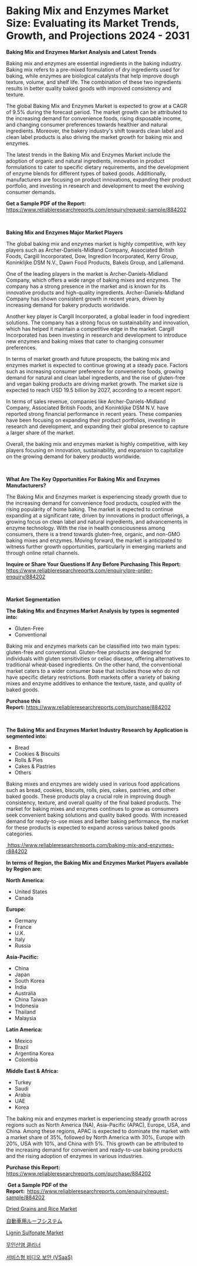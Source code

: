 <p><h1>Baking Mix and Enzymes Market Size: Evaluating its Market Trends, Growth, and Projections 2024 - 2031</h1></p><p><strong>Baking Mix and Enzymes Market Analysis and Latest Trends</strong></p>
<p><p>Baking mix and enzymes are essential ingredients in the baking industry. Baking mix refers to a pre-mixed formulation of dry ingredients used for baking, while enzymes are biological catalysts that help improve dough texture, volume, and shelf life. The combination of these two ingredients results in better quality baked goods with improved consistency and texture.</p><p>The global Baking Mix and Enzymes Market is expected to grow at a CAGR of 9.5% during the forecast period. The market growth can be attributed to the increasing demand for convenience foods, rising disposable income, and changing consumer preferences towards healthier and natural ingredients. Moreover, the bakery industry's shift towards clean label and clean label products is also driving the market growth for baking mix and enzymes.</p><p>The latest trends in the Baking Mix and Enzymes Market include the adoption of organic and natural ingredients, innovation in product formulations to cater to specific dietary requirements, and the development of enzyme blends for different types of baked goods. Additionally, manufacturers are focusing on product innovations, expanding their product portfolio, and investing in research and development to meet the evolving consumer demands.</p></p>
<p><strong>Get a Sample PDF of the Report:&nbsp;</strong> <a href="https://www.reliableresearchreports.com/enquiry/request-sample/884202">https://www.reliableresearchreports.com/enquiry/request-sample/884202</a></p>
<p>&nbsp;</p>
<p><strong>Baking Mix and Enzymes Major Market Players</strong></p>
<p><p>The global baking mix and enzymes market is highly competitive, with key players such as Archer-Daniels-Midland Company, Associated British Foods, Cargill Incorporated, Dow, Ingredion Incorporated, Kerry Group, Koninklijke DSM N.V., Dawn Food Products, Bakels Group, and Lallemand.</p><p>One of the leading players in the market is Archer-Daniels-Midland Company, which offers a wide range of baking mixes and enzymes. The company has a strong presence in the market and is known for its innovative products and high-quality ingredients. Archer-Daniels-Midland Company has shown consistent growth in recent years, driven by increasing demand for bakery products worldwide.</p><p>Another key player is Cargill Incorporated, a global leader in food ingredient solutions. The company has a strong focus on sustainability and innovation, which has helped it maintain a competitive edge in the market. Cargill Incorporated has been investing in research and development to introduce new enzymes and baking mixes that cater to changing consumer preferences.</p><p>In terms of market growth and future prospects, the baking mix and enzymes market is expected to continue growing at a steady pace. Factors such as increasing consumer preference for convenience foods, growing demand for natural and clean label ingredients, and the rise of gluten-free and vegan baking products are driving market growth. The market size is expected to reach USD 19.5 billion by 2027, according to a recent report.</p><p>In terms of sales revenue, companies like Archer-Daniels-Midland Company, Associated British Foods, and Koninklijke DSM N.V. have reported strong financial performance in recent years. These companies have been focusing on expanding their product portfolios, investing in research and development, and expanding their global presence to capture a larger share of the market.</p><p>Overall, the baking mix and enzymes market is highly competitive, with key players focusing on innovation, sustainability, and expansion to capitalize on the growing demand for bakery products worldwide.</p></p>
<p>&nbsp;</p>
<p><strong>What Are The Key Opportunities For Baking Mix and Enzymes Manufacturers?</strong></p>
<p><p>The Baking Mix and Enzymes market is experiencing steady growth due to the increasing demand for convenience food products, coupled with the rising popularity of home baking. The market is expected to continue expanding at a significant rate, driven by innovations in product offerings, a growing focus on clean label and natural ingredients, and advancements in enzyme technology. With the rise in health consciousness among consumers, there is a trend towards gluten-free, organic, and non-GMO baking mixes and enzymes. Moving forward, the market is anticipated to witness further growth opportunities, particularly in emerging markets and through online retail channels.</p></p>
<p><strong>Inquire or Share Your Questions If Any Before Purchasing This Report:</strong> <a href="https://www.reliableresearchreports.com/enquiry/pre-order-enquiry/884202">https://www.reliableresearchreports.com/enquiry/pre-order-enquiry/884202</a></p>
<p>&nbsp;</p>
<p><strong>Market Segmentation</strong></p>
<p><strong>The Baking Mix and Enzymes Market Analysis by types is segmented into:</strong></p>
<p><ul><li>Gluten-Free</li><li>Conventional</li></ul></p>
<p><p>Baking mix and enzymes markets can be classified into two main types: gluten-free and conventional. Gluten-free products are designed for individuals with gluten sensitivities or celiac disease, offering alternatives to traditional wheat-based ingredients. On the other hand, the conventional market caters to a wider consumer base that includes those who do not have specific dietary restrictions. Both markets offer a variety of baking mixes and enzyme additives to enhance the texture, taste, and quality of baked goods.</p></p>
<p><strong>Purchase this Report:&nbsp;</strong><a href="https://www.reliableresearchreports.com/purchase/884202">https://www.reliableresearchreports.com/purchase/884202</a></p>
<p>&nbsp;</p>
<p><strong>The Baking Mix and Enzymes Market Industry Research by Application is segmented into:</strong></p>
<p><ul><li>Bread</li><li>Cookies & Biscuits</li><li>Rolls & Pies</li><li>Cakes & Pastries</li><li>Others</li></ul></p>
<p><p>Baking mixes and enzymes are widely used in various food applications such as bread, cookies, biscuits, rolls, pies, cakes, pastries, and other baked goods. These products play a crucial role in improving dough consistency, texture, and overall quality of the final baked products. The market for baking mixes and enzymes continues to grow as consumers seek convenient baking solutions and quality baked goods. With increased demand for ready-to-use mixes and better baking performance, the market for these products is expected to expand across various baked goods categories.</p></p>
<p><a href="https://www.reliableresearchreports.com/baking-mix-and-enzymes-r884202">&nbsp;https://www.reliableresearchreports.com/baking-mix-and-enzymes-r884202</a></p>
<p><strong>In terms of Region, the Baking Mix and Enzymes Market Players available by Region are:</strong></p>
<p>
    <p> <strong> North America: </strong>
        <ul>
            <li>United States</li>
            <li>Canada</li>
        </ul>
        </p> 
    <p> <strong> Europe: </strong>
        <ul>
            <li>Germany</li>
            <li>France</li>
            <li>U.K.</li>
            <li>Italy</li>
            <li>Russia</li>
        </ul>
        </p> 
    <p> <strong> Asia-Pacific: </strong>
        <ul>
            <li>China</li>
            <li>Japan</li>
            <li>South Korea</li>
            <li>India</li>
            <li>Australia</li>
            <li>China Taiwan</li>
            <li>Indonesia</li>
            <li>Thailand</li>
            <li>Malaysia</li>
        </ul>
        </p> 
    <p> <strong> Latin America: </strong>
        <ul>
            <li>Mexico</li>
            <li>Brazil</li>
            <li>Argentina Korea</li>
            <li>Colombia</li>
        </ul>
        </p> 
    <p> <strong> Middle East & Africa: </strong>
        <ul>
            <li>Turkey</li>
            <li>Saudi</li>
            <li>Arabia</li>
            <li>UAE</li>
            <li>Korea</li>
        </ul>
    </p>
    </p>
<p><p>The baking mix and enzymes market is experiencing steady growth across regions such as North America (NA), Asia-Pacific (APAC), Europe, USA, and China. Among these regions, APAC is expected to dominate the market with a market share of 35%, followed by North America with 30%, Europe with 20%, USA with 10%, and China with 5%. This growth can be attributed to the increasing demand for convenient and ready-to-use baking products and the rising adoption of enzymes in various industries.</p></p>
<p><strong>Purchase this Report: </strong><a href="https://www.reliableresearchreports.com/purchase/884202">https://www.reliableresearchreports.com/purchase/884202</a></p>
<p>&nbsp;<strong>Get a Sample PDF of the Report:&nbsp;&nbsp;</strong><a href="https://www.reliableresearchreports.com/enquiry/request-sample/884202">https://www.reliableresearchreports.com/enquiry/request-sample/884202</a></p>
<p><strong></strong></p>
<p><p><a href="https://github.com/myacatherineblakecaczo9vcsw/Market-Research-Report-List-2/blob/main/dried-grains-and-rice-market.md">Dried Grains and Rice Market</a></p><p><a href="https://github.com/ycmtqqhvk3273/Market-Research-Report-List-1/blob/main/526764919481.md">自動車用ルーフシステム</a></p><p><a href="https://issuu.com/reportprime-2/docs/lignin-sulfonate-market-size-2030.pptx">Lignin Sulfonate Market</a></p><p><a href="https://medium.com/@maksymilianbaran1901/%EC%9D%B8%EC%82%B0%EC%97%BC-%EB%AC%B4%EB%A3%8C-%ED%81%B4%EB%A6%AC%EB%84%88-%EC%8B%9C%EC%9E%A5-%EB%B6%84%EC%84%9D-%EA%B8%80%EB%A1%9C%EB%B2%8C-%EC%82%B0%EC%97%85-%EC%A0%84%EB%A7%9D-%EB%B0%8F-%EC%98%88%EC%B8%A1-2024%EB%85%84%EB%B6%80%ED%84%B0-2031%EB%85%84%EA%B9%8C%EC%A7%80-3f47c67f9ed2">무인산염 클리너</a></p><p><a href="https://github.com/ZacharyScthmitt4465/Market-Research-Report-List-1/blob/main/695138017986.md">서비스형 비디오 보안 (VSaaS)</a></p></p>